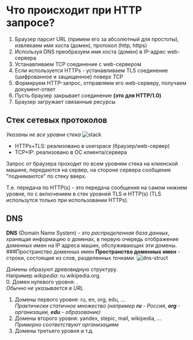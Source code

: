 # Что происходит при HTTP запросе?

1. Браузер парсит URL (примем его за абсолютный для простоты), извлекаем имя хоста (домен), протокол (http, https)
2. Используя DNS преобразуем имя хоста (домен) в IP-адрес web-сервера
3. Устанавливаем TCP соединение с web-сервером
  1. Если используется HTTPs - устанавливаем TLS соединение (шифрованное и защищенное) поверх TCP
4. Формируем HTTP-запрос, отправляем его web-серверу, получаем документ-ответ
5. Пусть браузер закрывает соединение **(это для HTTP/1.0)**
6. Браузер загружает связанные ресурсы
  
## Стек сетевых протоколов
*Указаны не все уровни стека*
![stack](https://github.com/ilmen/tp-stepic/blob/master/lesson-5/pictures/stack.png "стек сетевых протоколов")

* HTTPs+TLS: реализовано в userspace (браузер/web-сервер)
* TCP+IP: реализовано в ОС клиента/сервера

Запрос от браузера проходит по всем уровням стека на клиенской машине, передаются на сервер, на стороне сервера сообщение "поднимаются" по стеку вверх.

Т.е. передача по HTTP(s) - это передача сообщения на самом нижнем уровне, по с включением в стек уровней TLS и HTTP(s) (TLS использутся только при использовании HTTPs).

## DNS
**DNS** (Domain Name System) - это *распределенная база данных*, хранящая информацию о доменах, в первую очередь отображение доменных имен на IP адреса машин, обслуживающих эти домены.
###Пространство доменных имен
**Пространство доменных имен** - строки, состоящие из слов, разделенных точками.
![dns-struct](https://github.com/ilmen/tp-stepic/blob/master/lesson-5/pictures/domains.png "Пространство доменных имен")

Домены образуют древовидную структуру.  
Например *wikipedia*: ru.wikipedia.org.  
0. Домен нулевого уровня: .  
*Обычно не указывается в URL*  
1. Домены первого уровня: ru, en, org, edu, ...  
*Практически статичное множество (например* ***ru*** *- Россия*, ***org*** *- организации,* ***edu*** *- образование)*  
2. Домены второго уровня: yandex, stepic, mail, wikipedia, ...  
*Примерно соответствуют организациям*
3. Домены третьего уровня и т.д.
  
